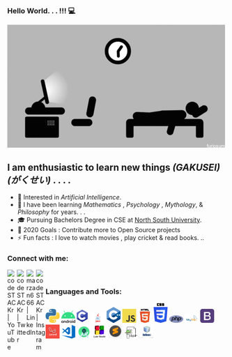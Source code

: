 ### Hello World. . . !!! 💻
![](https://github.com/marzan-666/marzan-666/blob/main/Code%20and%20Sleep.gif)
<!--
**marzan-666/marzan-666** is a ✨ _special_ ✨ repository because its `README.md` (this file) appears on your GitHub profile.

-->

## I am enthusiastic to learn new things *(GAKUSEI)* *(がくせい)* . . . .

- 🔭 Interested in *Artificial Intelligence*.
- 🌱 I have been learning  *Mathematics* , *Psychology* , *Mythology*, & *Philosophy* for years. . .
- 🎓 Pursuing Bachelors Degree in CSE at [North South University](http://www.northsouth.edu/).
- 🥅 2020 Goals : Contribute more to Open Source projects
- ⚡ Fun facts : I love to watch movies , play cricket & read books. .. 


### Connect with me:

<img align="left" alt="codeSTACKr | YouTube" width="22px" src="https://cdn.jsdelivr.net/npm/simple-icons@v3/icons/youtube.svg" />
<img align="left" alt="codeSTACKr | Twitter" width="22px" src="https://cdn.jsdelivr.net/npm/simple-icons@v3/icons/twitter.svg" />
<img align="left" alt="marzan666 | LinkedIn" width="22px" src="https://cdn.jsdelivr.net/npm/simple-icons@v3/icons/linkedin.svg" />
<img align="left" alt="codeSTACKr | Instagram" width="22px" src="https://cdn.jsdelivr.net/npm/simple-icons@v3/icons/instagram.svg" />


<br /> 

### Languages and Tools:

<img src="https://github.com/marzan-666/marzan-666/blob/main/python.png" width=32 /> <img src="https://github.com/marzan-666/marzan-666/blob/main/android.png" width=32 /><img src="https://github.com/marzan-666/marzan-666/blob/main/c.png" width=32 /> <img src = "https://github.com/marzan-666/marzan-666/blob/main/java.jpg" width = 32 /> <img src="https://github.com/marzan-666/marzan-666/blob/main/c%2B%2B.png" width=32 /> <img src="https://github.com/marzan-666/marzan-666/blob/main/js.png" width=32 /> <img src="https://github.com/marzan-666/marzan-666/blob/main/html.png" width=32 /> <img src="https://github.com/marzan-666/marzan-666/blob/main/css.png" width=32 /> <img src="https://github.com/marzan-666/marzan-666/blob/main/php.png" width=32 /> <img src="https://github.com/marzan-666/marzan-666/blob/main/mysql.png" width=32 /> <img src="https://github.com/marzan-666/marzan-666/blob/main/bootstrap.png" width=32 /> <img src="https://github.com/marzan-666/marzan-666/blob/main/laravel.jpg" width=32 /> <img src="https://github.com/marzan-666/marzan-666/blob/main/vscode.png" width=32 /> <img src="https://github.com/marzan-666/marzan-666/blob/main/Android%20Studio.png" width=32 /> <img src="https://github.com/marzan-666/marzan-666/blob/main/codeblocks.png" width=32 /> <img src="https://github.com/marzan-666/marzan-666/blob/main/sublime.jpg" width=32 /> <img src="https://github.com/marzan-666/marzan-666/blob/main/notepad.png" width=32 /> <img src="https://github.com/marzan-666/marzan-666/blob/main/netbeans.jpg" width=32 />



